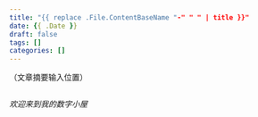 ```yaml
---
title: "{{ replace .File.ContentBaseName "-" " " | title }}"
date: {{ .Date }}
draft: false
tags: []
categories: []
---
```


（文章摘要输入位置）

<!--more-->

<img src="/images/.jpg" alt="">

_欢迎来到我的数字小屋_